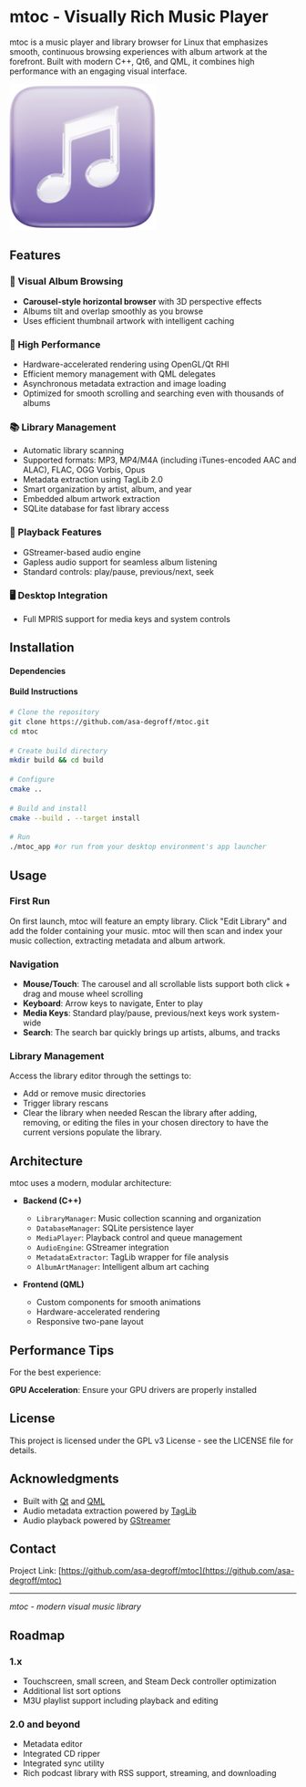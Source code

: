 # mtoc - Visually Rich Music Player

mtoc is a music player and library browser for Linux that emphasizes smooth, continuous browsing experiences with album artwork at the forefront. Built with modern C++, Qt6, and QML, it combines high performance with an engaging visual interface. 

![mtoc Music Player](resources/icons/mtoc-icon-256.png)

## Features

### 🎨 Visual Album Browsing
- **Carousel-style horizontal browser** with 3D perspective effects
- Albums tilt and overlap smoothly as you browse
- Uses efficient thumbnail artwork with intelligent caching

### 🚀 High Performance
- Hardware-accelerated rendering using OpenGL/Qt RHI
- Efficient memory management with QML delegates
- Asynchronous metadata extraction and image loading
- Optimized for smooth scrolling and searching even with thousands of albums

### 📚 Library Management
- Automatic library scanning
- Supported formats: MP3, MP4/M4A (including iTunes-encoded AAC and ALAC), FLAC, OGG Vorbis, Opus
- Metadata extraction using TagLib 2.0
- Smart organization by artist, album, and year
- Embedded album artwork extraction
- SQLite database for fast library access

### 🎵 Playback Features
- GStreamer-based audio engine
- Gapless audio support for seamless album listening
- Standard controls: play/pause, previous/next, seek

### 🖥️ Desktop Integration
- Full MPRIS support for media keys and system controls

## Installation

#### Dependencies

#### Build Instructions

```bash
# Clone the repository
git clone https://github.com/asa-degroff/mtoc.git
cd mtoc

# Create build directory
mkdir build && cd build

# Configure
cmake ..

# Build and install
cmake --build . --target install

# Run
./mtoc_app #or run from your desktop environment's app launcher
```

## Usage

### First Run

On first launch, mtoc will feature an empty library. Click "Edit Library" and add the folder containing your music. mtoc will then scan and index your music collection, extracting metadata and album artwork.

### Navigation

- **Mouse/Touch**: The carousel and all scrollable lists support both click + drag and mouse wheel scrolling
- **Keyboard**: Arrow keys to navigate, Enter to play
- **Media Keys**: Standard play/pause, previous/next keys work system-wide
- **Search**: The search bar quickly brings up artists, albums, and tracks

### Library Management

Access the library editor through the settings to:
- Add or remove music directories
- Trigger library rescans
- Clear the library when needed
Rescan the library after adding, removing, or editing the files in your chosen directory to have the current versions populate the library. 

## Architecture

mtoc uses a modern, modular architecture:

- **Backend (C++)**
  - `LibraryManager`: Music collection scanning and organization
  - `DatabaseManager`: SQLite persistence layer
  - `MediaPlayer`: Playback control and queue management
  - `AudioEngine`: GStreamer integration
  - `MetadataExtractor`: TagLib wrapper for file analysis
  - `AlbumArtManager`: Intelligent album art caching

- **Frontend (QML)**
  - Custom components for smooth animations
  - Hardware-accelerated rendering
  - Responsive two-pane layout

## Performance Tips

For the best experience:

**GPU Acceleration**: Ensure your GPU drivers are properly installed

## License

This project is licensed under the GPL v3 License - see the LICENSE file for details.

## Acknowledgments

- Built with [Qt](https://www.qt.io/) and [QML](https://doc.qt.io/qt-6/qmlapplications.html)
- Audio metadata extraction powered by [TagLib](https://taglib.org/)
- Audio playback powered by [GStreamer](https://gstreamer.freedesktop.org/)

## Contact

Project Link: [https://github.com/asa-degroff/mtoc](https://github.com/asa-degroff/mtoc)

---

*mtoc - modern visual music library*

## Roadmap

### 1.x
- Touchscreen, small screen, and Steam Deck controller optimization
- Additional list sort options
- M3U playlist support including playback and editing

### 2.0 and beyond
- Metadata editor
- Integrated CD ripper
- Integrated sync utility
- Rich podcast library with RSS support, streaming, and downloading
